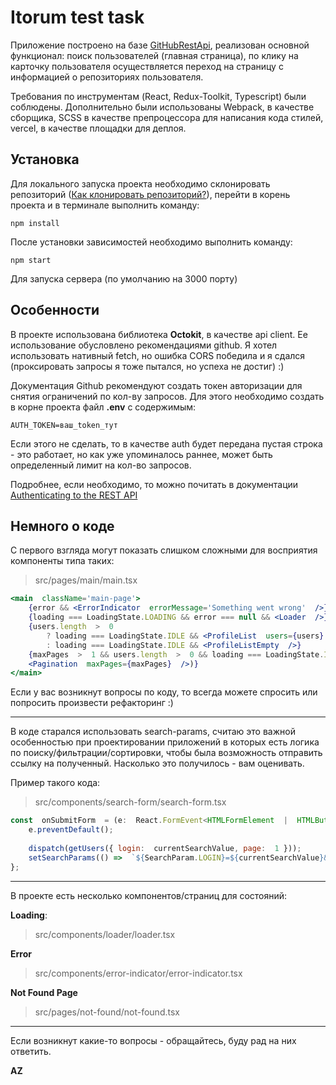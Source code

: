 # Itorum test task

Приложение построено на базе [GitHubRestApi](https://docs.github.com/en/rest?apiVersion=2022-11-28), реализован основной функционал: поиск пользователей (главная страница), по клику на карточку пользователя осуществляется переход на страницу с информацией о репозиториях пользователя.

Требования по инструментам (React, Redux-Toolkit, Typescript) были соблюдены. Дополнительно были использованы Webpack, в качестве сборщика, SCSS в качестве препроцессора для написания кода стилей, vercel, в качестве площадки для деплоя.

## Установка

Для локального запуска проекта необходимо склонировать репозиторий ([Как клонировать репозиторий?](https://docs.github.com/ru/repositories/creating-and-managing-repositories/cloning-a-repository)), перейти в корень проекта и в терминале выполнить команду:
```
npm install
```
После установки зависимостей необходимо выполнить команду:

```
npm start
```
Для запуска сервера (по умолчанию на 3000 порту)

## Особенности 
В проекте использована библиотека **Octokit**, в качестве api client. Ее использование обусловлено рекомендациями github. Я хотел использовать нативный fetch, но ошибка CORS победила и я сдался (проксировать запросы я тоже пытался, но успеха не достиг) :)

Документация Github рекомендуют создать токен авторизации для снятия ограничений по кол-ву запросов. Для этого необходимо создать в корне проекта файл **.env** с содержимым:
```
AUTH_TOKEN=ваш_token_тут
```
Если этого не сделать, то в качестве auth будет передана пустая строка - это работает, но как уже упоминалось раннее, может быть определенный лимит на кол-во запросов.

Подробнее, если необходимо, то можно почитать в документации [Authenticating to the REST API](https://docs.github.com/en/rest/authentication/authenticating-to-the-rest-api?apiVersion=2022-11-28)


## Немного о коде

С первого взгляда могут показать слишком сложными для восприятия компоненты типа таких:
 > src/pages/main/main.tsx
```jsx
<main  className='main-page'>
	{error && <ErrorIndicator  errorMessage='Something went wrong'  />}
	{loading === LoadingState.LOADING && error === null && <Loader  />}
	{users.length  >  0
		? loading === LoadingState.IDLE && <ProfileList  users={users}  />
		: loading === LoadingState.IDLE && <ProfileListEmpty  />}
	{maxPages  >  1 && users.length  >  0 && loading === LoadingState.IDLE && (
	<Pagination  maxPages={maxPages}  />)}
</main>
```
Если у вас возникнут вопросы по коду, то всегда можете спросить или попросить произвести рефакторинг :) 

---
В коде старался использовать search-params, считаю это важной особенностью при проектировании приложений в которых есть логика по поиску/фильтрации/сортировки, чтобы была возможность отправить ссылку на полученный. Насколько это получилось - вам оценивать.

Пример такого кода:
>src/components/search-form/search-form.tsx
```jsx
const  onSubmitForm  = (e:  React.FormEvent<HTMLFormElement  |  HTMLButtonElement>) => {
	e.preventDefault();
	
	dispatch(getUsers({ login:  currentSearchValue, page:  1 }));
	setSearchParams(() =>  `${SearchParam.LOGIN}=${currentSearchValue}&${SearchParam.PAGE}=1`);
};
```
---
В проекте есть несколько компонентов/страниц для состояний:

**Loading**:
>src/components/loader/loader.tsx

**Error**
> src/components/error-indicator/error-indicator.tsx

**Not Found Page**
>src/pages/not-found/not-found.tsx
---
Если возникнут какие-то вопросы - обращайтесь, буду рад на них ответить.

**AZ**
